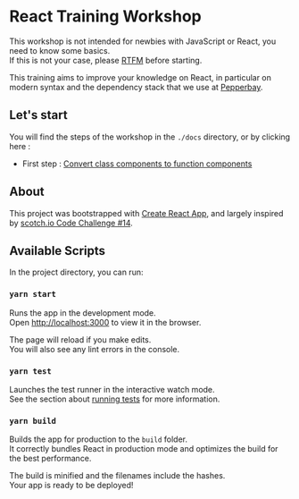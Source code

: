 # React Training Workshop

This workshop is not intended for newbies with JavaScript or React, you need to know some basics.  
If this is not your case, please [RTFM](https://fr.reactjs.org/docs/getting-started.html) before starting.

This training aims to improve your knowledge on React, in particular on modern syntax and the dependency stack that we use at [Pepperbay](https://pepperbay.fr/).

## Let's start

You will find the steps of the workshop in the `./docs` directory, or by clicking here :

- First step : [Convert class components to function components](./docs/FirstStep.md)

## About

This project was bootstrapped with [Create React App](https://github.com/facebook/create-react-app), and largely inspired by [scotch.io Code Challenge #14](https://scotch.io/bar-talk/code-challenge-14-test-your-knowledge-of-react-hooks).

## Available Scripts

In the project directory, you can run:

### `yarn start`

Runs the app in the development mode.\
Open [http://localhost:3000](http://localhost:3000) to view it in the browser.

The page will reload if you make edits.\
You will also see any lint errors in the console.

### `yarn test`

Launches the test runner in the interactive watch mode.\
See the section about [running tests](https://facebook.github.io/create-react-app/docs/running-tests) for more information.

### `yarn build`

Builds the app for production to the `build` folder.\
It correctly bundles React in production mode and optimizes the build for the best performance.

The build is minified and the filenames include the hashes.\
Your app is ready to be deployed!
